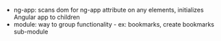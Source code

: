 - ng-app: scans dom for ng-app attribute on any elements, initializes Angular app to children
- module: way to group functionality - ex: bookmarks, create bookmarks sub-module